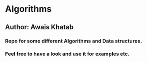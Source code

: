 # Algorithms
## Author: Awais Khatab
### Repo for some different Algorithms and Data structures.
### Feel free to have a look and use it for examples etc.

